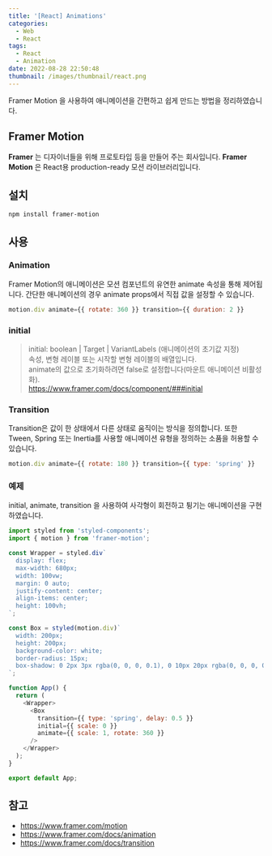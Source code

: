 ```yaml
---
title: '[React] Animations'
categories:
  - Web
  - React
tags:
  - React
  - Animation
date: 2022-08-28 22:50:48
thumbnail: /images/thumbnail/react.png
---
```


Framer Motion 을 사용하여 애니메이션을 간편하고 쉽게 만드는 방법을 정리하였습니다.

## Framer Motion

**Framer** 는 디자이너들을 위해 프로토타입 등을 만들어 주는 회사입니다. **Framer Motion** 은 React용 production-ready 모션 라이브러리입니다.

## 설치

```bash
npm install framer-motion
```

## 사용

### Animation

Framer Motion의 애니메이션은 모션 컴포넌트의 유연한 animate 속성을 통해 제어됩니다. 간단한 애니메이션의 경우 animate props에서 직접 값을 설정할 수 있습니다.

```js
motion.div animate={{ rotate: 360 }} transition={{ duration: 2 }}
```

### initial

> initial: boolean | Target | VariantLabels (애니메이션의 초기값 지정)<br>
> 속성, 변형 레이블 또는 시작할 변형 레이블의 배열입니다.<br>
> animate의 값으로 초기화하려면 false로 설정합니다(마운트 애니메이션 비활성화).<br>https://www.framer.com/docs/component/###initial

### Transition

Transition은 값이 한 상태에서 다른 상태로 움직이는 방식을 정의합니다.
또한 Tween, Spring 또는 Inertia를 사용할 애니메이션 유형을 정의하는 소품을 허용할 수 있습니다.

```js
motion.div animate={{ rotate: 180 }} transition={{ type: 'spring' }}
```

### 예제

initial, animate, transition 을 사용하여 사각형이 회전하고 튕기는 애니메이션을 구현하였습니다.

```js
import styled from 'styled-components';
import { motion } from 'framer-motion';

const Wrapper = styled.div`
  display: flex;
  max-width: 680px;
  width: 100vw;
  margin: 0 auto;
  justify-content: center;
  align-items: center;
  height: 100vh;
`;

const Box = styled(motion.div)`
  width: 200px;
  height: 200px;
  background-color: white;
  border-radius: 15px;
  box-shadow: 0 2px 3px rgba(0, 0, 0, 0.1), 0 10px 20px rgba(0, 0, 0, 0.06);
`;

function App() {
  return (
    <Wrapper>
      <Box
        transition={{ type: 'spring', delay: 0.5 }}
        initial={{ scale: 0 }}
        animate={{ scale: 1, rotate: 360 }}
      />
    </Wrapper>
  );
}

export default App;
```

## 참고

- https://www.framer.com/motion
- https://www.framer.com/docs/animation
- https://www.framer.com/docs/transition
